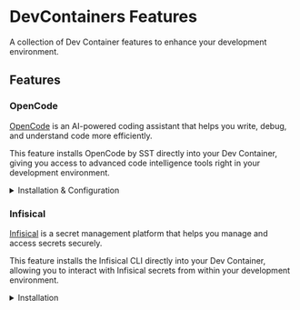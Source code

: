 # DevContainers Features

A collection of Dev Container features to enhance your development environment.

## Features

### OpenCode

[OpenCode](https://opencode.ai) is an AI-powered coding assistant that helps you write, debug, and understand code more efficiently.

This feature installs OpenCode by SST directly into your Dev Container, giving you access to advanced code intelligence tools right in your development environment.

<details>
<summary>Installation & Configuration</summary>

#### Installation

Add the OpenCode feature to your `devcontainer.json`:

```json
{
    "features": {
        "ghcr.io/danzilberdan/devcontainers/opencode:0": {}
    }
}
```

#### API Keys Configuration

This feature supports automatic configuration of API keys for OpenCode from a JSON file on your host machine.

##### Setup

**Most users will already have an `auth.json` file** from their existing OpenCode installation on the host. Mount that file to the container:

```json
{
    "features": {
        "ghcr.io/danzilberdan/devcontainers/opencode:0": {}
    },
    "mounts": [
        "source=${localEnv:HOME}/.local/share/opencode/auth.json,target=/tmp/opencode-auth.json,type=bind,consistency=cached"
    ]
}
```

If you don't have an existing `auth.json` file or want to use a different location:

1. Create a JSON file with your API keys on your host machine (e.g., `~/.opencode/auth.json` or `${localWorkspaceFolder}/.opencode/auth.json`)

2. Configure the mount in your `devcontainer.json`:

```json
{
    "features": {
        "ghcr.io/danzilberdan/devcontainers/opencode:0": {}
    },
    "mounts": [
        "source=${localWorkspaceFolder}/.opencode/auth.json,target=/tmp/opencode-auth.json,type=bind,consistency=cached"
    ]
}
```

##### API Keys JSON Format

Your `auth.json` file should follow the standard OpenCode format with provider-specific configurations:

```json
{
    "anthropic": {
        "type": "api",
        "key": "your-anthropic-api-key"
    },
    "openai": {
        "type": "api",
        "key": "your-openai-api-key"
    },
    "openrouter": {
        "type": "api",
        "key": "your-openrouter-api-key"
    }
}
```

During installation, this file will be copied to: `~/.local/share/opencode/auth.json`

##### How it Works

- The specified auth.json file from the host (typically from an existing OpenCode installation) is mounted to `/tmp/opencode-auth.json` in the container
- During installation, the file is copied to `/home/${remoteUser}/.local/share/opencode/auth.json`
- The target directory is created if it doesn't exist
- If no auth file is mounted, API keys configuration is skipped

##### Security Note

Ensure your `auth.json` file is not committed to version control. If you're referencing an existing file from your host OpenCode installation, make sure it contains the API keys you want to use in the dev container. Consider adding it to your `.gitignore` file if it's in your workspace.

</details>

### Infisical

[Infisical](https://infisical.com) is a secret management platform that helps you manage and access secrets securely.

This feature installs the Infisical CLI directly into your Dev Container, allowing you to interact with Infisical secrets from within your development environment.

<details>
<summary>Installation</summary>

#### Installation

Add the Infisical feature to your `devcontainer.json`:

```json
{
    "features": {
        "ghcr.io/danzilberdan/devcontainers/infisical:0": {}
    }
}
```

</details>

<!-- Future features can be added here as additional ### sections -->